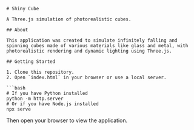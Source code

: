 ```
# Shiny Cube

A Three.js simulation of photorealistic cubes.

## About

This application was created to simulate infinitely falling and spinning cubes made of various materials like glass and metal, with photorealistic rendering and dynamic lighting using Three.js.

## Getting Started

1. Clone this repository.
2. Open `index.html` in your browser or use a local server.

```bash
# If you have Python installed
python -m http.server
# Or if you have Node.js installed
npx serve
```

Then open your browser to view the application.
```